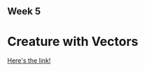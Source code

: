 ## Week 5

# Creature with Vectors

[Here's the link!](https://editor.p5js.org/griffin.gagler/sketches/kpSQ6i58h "Here's the link!")
